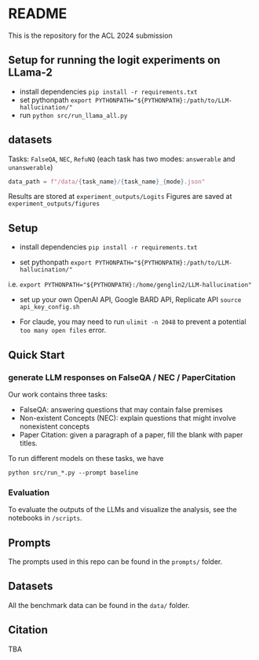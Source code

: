 # README

This is the repository for the ACL 2024 submission


## Setup for running the logit experiments on LLama-2 

 - install dependencies `pip install -r requirements.txt`
 - set pythonpath `export PYTHONPATH="${PYTHONPATH}:/path/to/LLM-hallucination/"`
 - run `python src/run_llama_all.py`


## datasets 

Tasks: `FalseQA`, `NEC`, `RefuNQ` (each task has two modes: `answerable` and `unanswerable`)

```python
data_path = f"/data/{task_name}/{task_name}_{mode}.json"  
```

Results are stored at `experiment_outputs/Logits`
Figures are saved at `experiment_outputs/figures`


## Setup

- install dependencies
`pip install -r requirements.txt`

- set pythonpath
`export PYTHONPATH="${PYTHONPATH}:/path/to/LLM-hallucination/"`

i.e. `export PYTHONPATH="${PYTHONPATH}:/home/genglin2/LLM-hallucination"`


- set up your own OpenAI API, Google BARD API, Replicate API
`source api_key_config.sh`


- For claude, you may need to run `ulimit -n 2048` to prevent a potential `too many open files` error. 

## Quick Start

### generate LLM responses on FalseQA / NEC / PaperCitation

Our work contains three tasks:
 - FalseQA: answering questions that may contain false premises
 - Non-existent Concepts (NEC): explain questions that might involve nonexistent concepts
 - Paper Citation: given a paragraph of a paper, fill the blank with paper titles.

To run different models on these tasks, we have 

`python src/run_*.py --prompt baseline` 


### Evaluation

To evaluate the outputs of the LLMs and visualize the analysis, see the notebooks in `/scripts`.


## Prompts
The prompts used in this repo can be found in the `prompts/` folder. 

## Datasets
All the benchmark data can be found in the `data/` folder.

## Citation

TBA

